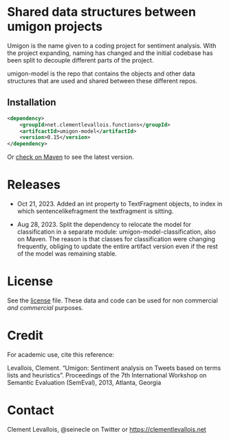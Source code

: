 # Shared data structures between umigon projects

Umigon is the name given to a coding project for sentiment analysis. With the project expanding, naming has changed and the initial codebase has been split to decouple different parts of the project.

umigon-model is the repo that contains the objects and other data structures that are used and shared between these different repos.

## Installation

```xml
<dependency>
	<groupId>net.clementlevallois.functions</groupId>
	<artifcactId>umigon-model</artifactId>
	<version>0.15</version>
</dependency>
```
Or [check on Maven](https://central.sonatype.com/artifact/net.clementlevallois.functions/umigon-model) to see the latest version.


# Releases

- Oct 21, 2023. Added an int property to TextFragment objects, to index in which sentencelikefragment the textfragment is sitting.

- Aug 28, 2023. Split the dependency to relocate the model for classification in a separate module: umigon-model-classification, also on Maven. The reason is that classes for classification were changing frequently, obliging to update the entire artifact version even if the rest of the model was remaining stable. 

# License
See the [license](LICENSE.md) file. These data and code can be used for non commercial *and commercial* purposes.

# Credit
For academic use, cite this reference:

Levallois, Clement. “Umigon: Sentiment analysis on Tweets based on terms lists and heuristics”. Proceedings of the 7th International Workshop on Semantic Evaluation (SemEval), 2013, Atlanta, Georgia


# Contact
Clement Levallois, @seinecle on Twitter or https://clementlevallois.net
